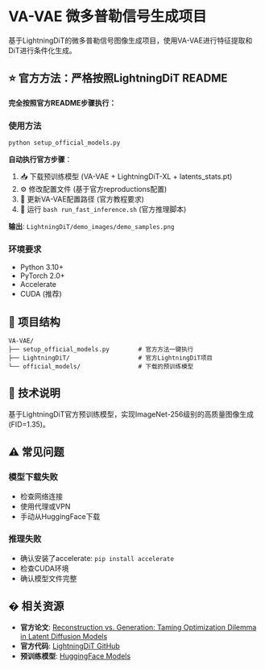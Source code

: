 # VA-VAE 微多普勒信号生成项目

基于LightningDiT的微多普勒信号图像生成项目，使用VA-VAE进行特征提取和DiT进行条件化生成。

## ⭐ 官方方法：严格按照LightningDiT README

**完全按照官方README步骤执行：**

### 使用方法
```bash
python setup_official_models.py
```

**自动执行官方步骤**：
1. 📥 下载预训练模型 (VA-VAE + LightningDiT-XL + latents_stats.pt)
2. ⚙️ 修改配置文件 (基于官方reproductions配置)
3. 🔧 更新VA-VAE配置路径 (官方教程要求)
4. 🚀 运行 `bash run_fast_inference.sh` (官方推理脚本)

**输出**: `LightningDiT/demo_images/demo_samples.png`

### 环境要求
- Python 3.10+
- PyTorch 2.0+
- Accelerate
- CUDA (推荐)

## 📁 项目结构

```
VA-VAE/
├── setup_official_models.py        # 官方方法一键执行
├── LightningDiT/                   # 官方LightningDiT项目
└── official_models/                # 下载的预训练模型
```

## 📖 技术说明

基于LightningDiT官方预训练模型，实现ImageNet-256级别的高质量图像生成 (FID=1.35)。

## ⚠️ 常见问题

### 模型下载失败
- 检查网络连接
- 使用代理或VPN
- 手动从HuggingFace下载

### 推理失败
- 确认安装了accelerate: `pip install accelerate`
- 检查CUDA环境
- 确认模型文件完整

## � 相关资源

- **官方论文**: [Reconstruction vs. Generation: Taming Optimization Dilemma in Latent Diffusion Models](https://arxiv.org/abs/2501.01423)
- **官方代码**: [LightningDiT GitHub](https://github.com/hustvl/LightningDiT)
- **预训练模型**: [HuggingFace Models](https://huggingface.co/hustvl)
